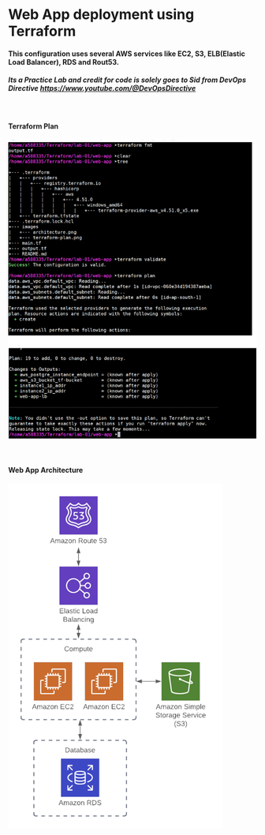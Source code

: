 # Web App deployment using Terraform
#### This configuration uses several AWS services like EC2, S3, ELB(Elastic Load Balancer), RDS and Rout53.
##### Its a Practice Lab and credit for code is solely goes to Sid from DevOps Directive https://www.youtube.com/@DevOpsDirective

<br/>

#### Terraform Plan
![Terraform Plan](./images/terraform-plan.png)

<br/>

#### Web App Architecture
![Architecture](./images/architecture.png)





